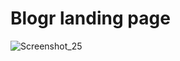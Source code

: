 **<h1>Blogr landing page</h1>**
![Screenshot_25](https://user-images.githubusercontent.com/89866871/190208810-d956f099-be0a-4e3d-8300-0aaff586c2dd.jpg)

